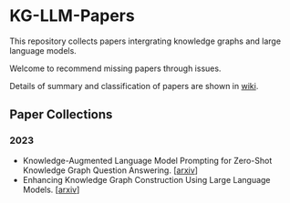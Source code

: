 # KG-LLM-Papers
This repository collects papers intergrating knowledge graphs and large language models.

Welcome to recommend missing papers through issues. 

Details of summary and classification of papers are shown in [wiki](https://github.com/zjukg/KG-LLM-Papers/wiki).

## Paper Collections
### 2023 
* Knowledge-Augmented Language Model Prompting for Zero-Shot Knowledge Graph Question Answering. \[[arxiv](https://arxiv.org/pdf/2306.04136.pdf)\]
* Enhancing Knowledge Graph Construction Using Large Language Models. \[[arxiv](https://arxiv.org/pdf/2305.04676)\]
